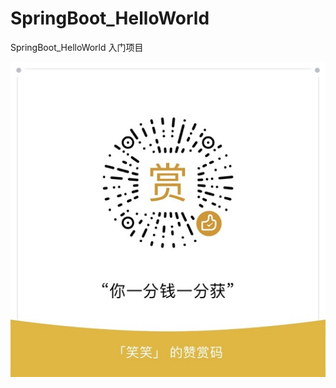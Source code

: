 # SpringBoot_HelloWorld
SpringBoot_HelloWorld 入门项目

![](https://github.com/yicaifenchen8/Resource/blob/master/image/favor_code.jpg?raw=true)
